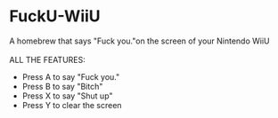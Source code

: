 # FuckU-WiiU
A homebrew that says "Fuck you."on the screen of your Nintendo WiiU<br />
<br />
ALL THE FEATURES:<br />
- Press A to say "Fuck you."
- Press B to say "Bitch"
- Press X to say "Shut up"
- Press Y to clear the screen
